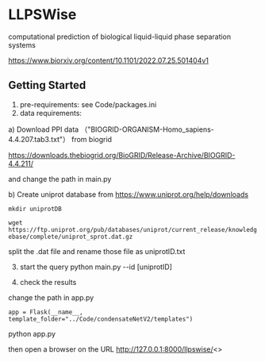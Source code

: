 # LLPSWise
computational prediction of biological liquid-liquid phase separation systems

https://www.biorxiv.org/content/10.1101/2022.07.25.501404v1

## Getting Started
1. pre-requirements:
see Code/packages.ini
2. data requirements:

a) Download PPI data （"BIOGRID-ORGANISM-Homo_sapiens-4.4.207.tab3.txt"） from biogrid

https://downloads.thebiogrid.org/BioGRID/Release-Archive/BIOGRID-4.4.211/

and change the path in main.py 

b) Create uniprot database from https://www.uniprot.org/help/downloads

``mkdir uniprotDB``

``wget https://ftp.uniprot.org/pub/databases/uniprot/current_release/knowledgebase/complete/uniprot_sprot.dat.gz``

split the .dat file and rename those file as uniprotID.txt

3. start the query
python main.py --id [uniprotID]

4. check the results

change the path in app.py

``app = Flask(__name__, template_folder="../Code/condensateNetV2/templates")``

python app.py

then open a browser on the URL http://127.0.0.1:8000/llpswise/<<targetid>>
